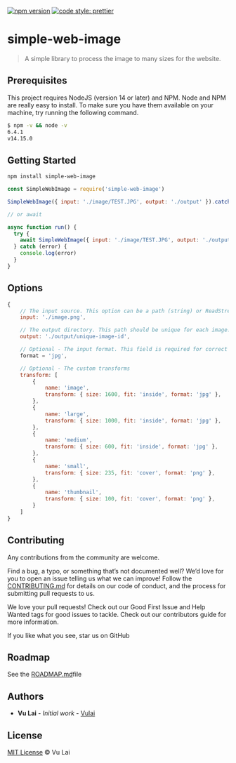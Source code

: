 [![npm version](https://badge.fury.io/js/simple-web-image.svg)](https://badge.fury.io/js/simple-web-image)
[![code style: prettier](https://img.shields.io/badge/code_style-prettier-ff69b4.svg?style=flat-square)](https://github.com/prettier/prettier)

# simple-web-image

> A simple library to process the image to many sizes for the website.

## Prerequisites

This project requires NodeJS (version 14 or later) and NPM. Node and NPM are really easy to install. To make sure you have them available on your machine, try running the following command.

```sh
$ npm -v && node -v
6.4.1
v14.15.0
```

## Getting Started

```sh
npm install simple-web-image
```

```javascript
const SimpleWebImage = require('simple-web-image')

SimpleWebImage({ input: './image/TEST.JPG', output: './output' }).catch(console.log)

// or await

async function run() {
  try {
    await SimpleWebImage({ input: './image/TEST.JPG', output: './output' })
  } catch (error) {
    console.log(error)
  }
}
```

## Options

```javascript
{
    // The input source. This option can be a path (string) or ReadStream.
    input: './image.png',

    // The output directory. This path should be unique for each image.
    output: './output/unique-image-id',

    // Optional - The input format. This field is required for correct image processing. If undefined, "jpg" will be used, but that may be risky.
    format = 'jpg',

    // Optional - The custom transforms
    transform: [
        {
            name: 'image',
            transform: { size: 1600, fit: 'inside', format: 'jpg' },
        },
        {
            name: 'large',
            transform: { size: 1000, fit: 'inside', format: 'jpg' },
        },
        {
            name: 'medium',
            transform: { size: 600, fit: 'inside', format: 'jpg' },
        },
        {
            name: 'small',
            transform: { size: 235, fit: 'cover', format: 'png' },
        },
        {
            name: 'thumbnail',
            transform: { size: 100, fit: 'cover', format: 'png' },
        }
    ]
}

```

## Contributing

Any contributions from the community are welcome.

Find a bug, a typo, or something that’s not documented well? We’d love for you to open an issue telling us what we can improve! Follow the [CONTRIBUTING.md](CONTRIBUTING.md) for details on our code of conduct, and the process for submitting pull requests to us.

We love your pull requests! Check out our Good First Issue and Help Wanted tags for good issues to tackle. Check out our contributors guide for more information.

If you like what you see, star us on GitHub

## Roadmap

See the [ROADMAP.md](https://github.com/tuanvu0995/simple-web-image/blob/main/ROADMAO.md)file

## Authors

- **Vu Lai** - _Initial work_ - [Vulai](https://github.com/tuanvu0995)

## License

[MIT License](https://github.com/tuanvu0995/simple-web-image/blob/main/LICENSE) © Vu Lai
